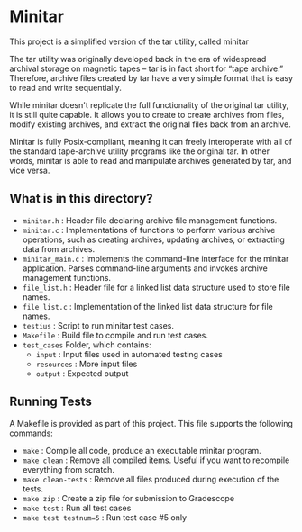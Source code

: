 # Minitar
This project is a simplified version of the tar utility, called minitar

The tar utility was originally developed back in the era of widespread archival storage on magnetic tapes – tar is in fact short for “tape archive.” Therefore, archive files created by tar have a very simple format that is easy to read and write sequentially.

While minitar doesn't replicate the full functionality of the original tar utility, it is still quite capable. It allows you to create to create archives from files, modify existing archives, and extract the original files back from an archive.

Minitar is fully Posix-compliant, meaning it can freely interoperate with all of the standard tape-archive utility programs like the original tar. In other words, minitar is able to read and manipulate archives generated by tar, and vice versa.

## What is in this directory?
<ul>
  <li>  <code>minitar.h</code> : Header file declaring archive file management functions.
  <li>  <code>minitar.c</code> : Implementations of functions to perform various archive operations, such as creating archives, updating archives, or extracting data from archives.
  <li>  <code>minitar_main.c</code> : Implements the command-line interface for the minitar application. Parses command-line arguments and invokes archive management functions.
  <li>  <code>file_list.h</code> : Header file for a linked list data structure used to store file names.
  <li>  <code>file_list.c</code> : Implementation of the linked list data structure for file names.
  <li>  <code>testius</code> : Script to run minitar test cases.
  <li>  <code>Makefile</code> : Build file to compile and run test cases.
  <li>  <code>test_cases</code> Folder, which contains:
    <ul>
      <li>  <code>input</code> : Input files used in automated testing cases
      <li>  <code>resources</code> : More input files
      <li>  <code>output</code> : Expected output
    </ul>  
</ul>

## Running Tests

A Makefile is provided as part of this project. This file supports the following commands:

<ul>
  <li>  <code>make</code> : Compile all code, produce an executable minitar program.
  <li>  <code>make clean</code> : Remove all compiled items. Useful if you want to recompile everything from scratch.
  <li>  <code>make clean-tests</code> : Remove all files produced during execution of the tests.
  <li>  <code>make zip</code> : Create a zip file for submission to Gradescope
  <li>  <code>make test</code> : Run all test cases
  <li>  <code>make test testnum=5</code> : Run test case #5 only
</ul>
